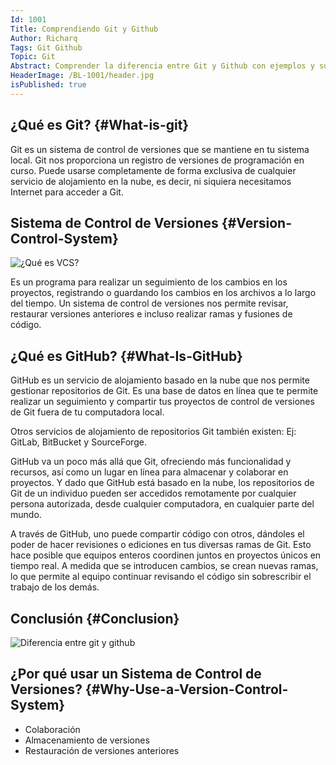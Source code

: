 ```yaml
---
Id: 1001
Title: Comprendiendo Git y Github
Author: Richarq
Tags: Git Github
Topic: Git
Abstract: Comprender la diferencia entre Git y Github con ejemplos y sus principales casos de uso o cómo son útiles para los desarrolladores.
HeaderImage: /BL-1001/header.jpg
isPublished: true
---
```


## ¿Qué es Git? {#What-is-git}

Git es un sistema de control de versiones que se mantiene en tu sistema local. Git nos proporciona un registro de versiones de programación en curso. Puede usarse completamente de forma exclusiva de cualquier servicio de alojamiento en la nube, es decir, ni siquiera necesitamos Internet para acceder a Git.

## Sistema de Control de Versiones {#Version-Control-System}

![¿Qué es VCS?](/BL-1001/vcs.png)

Es un programa para realizar un seguimiento de los cambios en los proyectos, registrando o guardando los cambios en los archivos a lo largo del tiempo. Un sistema de control de versiones nos permite revisar, restaurar versiones anteriores e incluso realizar ramas y fusiones de código.

## ¿Qué es GitHub? {#What-Is-GitHub}

GitHub es un servicio de alojamiento basado en la nube que nos permite gestionar repositorios de Git. Es una base de datos en línea que te permite realizar un seguimiento y compartir tus proyectos de control de versiones de Git fuera de tu computadora local. 

Otros servicios de alojamiento de repositorios Git también existen: Ej: GitLab, BitBucket y SourceForge.

GitHub va un poco más allá que Git, ofreciendo más funcionalidad y recursos, así como un lugar en línea para almacenar y colaborar en proyectos. Y dado que GitHub está basado en la nube, los repositorios de Git de un individuo pueden ser accedidos remotamente por cualquier persona autorizada, desde cualquier computadora, en cualquier parte del mundo.

A través de GitHub, uno puede compartir código con otros, dándoles el poder de hacer revisiones o ediciones en tus diversas ramas de Git. Esto hace posible que equipos enteros coordinen juntos en proyectos únicos en tiempo real. A medida que se introducen cambios, se crean nuevas ramas, lo que permite al equipo continuar revisando el código sin sobrescribir el trabajo de los demás.

## Conclusión {#Conclusion}

![Diferencia entre git y github](/BL-1001/gitVsGithub.webp)

## ¿Por qué usar un Sistema de Control de Versiones? {#Why-Use-a-Version-Control-System}

- Colaboración
- Almacenamiento de versiones
- Restauración de versiones anteriores